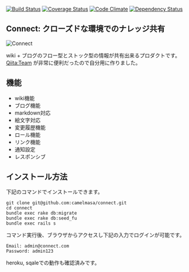 [![Build Status](https://travis-ci.org/camelmasa/connect.png)](https://travis-ci.org/camelmasa/connect)
[![Coverage Status](https://coveralls.io/repos/camelmasa/connect/badge.png)](https://coveralls.io/r/camelmasa/connect)
[![Code Climate](https://codeclimate.com/repos/52b79e4069568073440066b0/badges/ca296142dd8e53e513b1/gpa.png)](https://codeclimate.com/repos/52b79e4069568073440066b0/feed)
[![Dependency Status](https://gemnasium.com/camelmasa/connect.png)](https://gemnasium.com/camelmasa/connect)

## Connect: クローズドな環境でのナレッジ共有

![Connect](https://dl.dropboxusercontent.com/u/496637/connect.jpg)

wiki + ブログのフロー型とストック型の情報が共有出来るプロダクトです。
[Qiita:Team](http://teams.qiita.com/) が非常に便利だったので自分用に作りました。

## 機能

- wiki機能
- ブログ機能
- markdown対応
- 絵文字対応
- 変更履歴機能
- ロール機能
- リンク機能
- 通知設定
- レスポンシブ

## インストール方法

下記のコマンドでインストールできます。

```
git clone git@github.com:camelmasa/connect.git
cd connect
bundle exec rake db:migrate
bundle exec rake db:seed_fu
bundle exec rails s
```

コマンド実行後、ブラウザからアクセスし下記の入力でログインが可能です。

```
Email: admin@connect.com
Password: admin123
```

heroku, sqaleでの動作も確認済みです。
